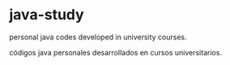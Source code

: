 ﻿# java-study
 
personal java codes developed in university courses.

códigos java personales desarrollados en cursos universitarios.
